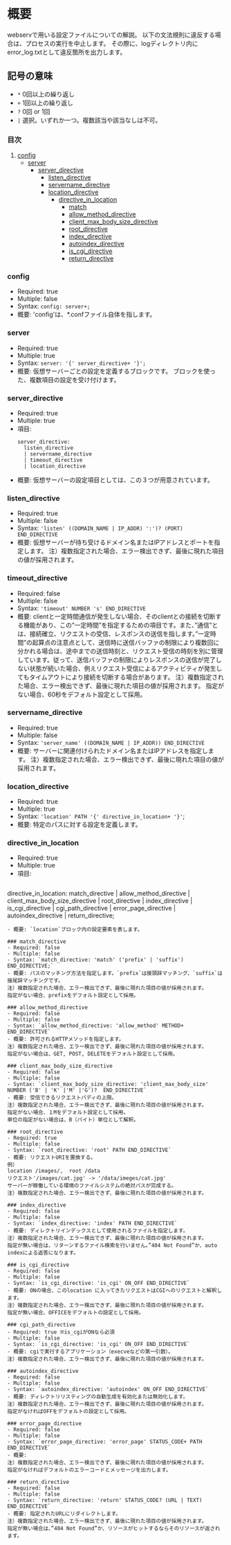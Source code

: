 # 概要
webservで用いる設定ファイルについての解説。
以下の文法規則に違反する場合は、プロセスの実行を中止します。
その際に、logディレクトリ内にerror_log.txtとして違反箇所を出力します。

## 記号の意味
 - `*` 0回以上の繰り返し
 - `+` 1回以上の繰り返し
 - `?` 0回 or 1回
 - `|` 選択。いずれか一つ。複数該当や該当なしは不可。

### 目次
1. [config](#config)
   - [server](#server)
     - [server_directive](#server_directive)
       - [listen_directive](#listen_directive)
       - [servername_directive](#servername_directive)
       - [location_directive](#location_directive)
         - [directive_in_location](#directive_in_location)
           - [match](#match)
           - [allow_method_directive](#allow_method_directive)
           - [client_max_body_size_directive](#client_max_body_size_directive)
           - [root_directive](#root_directive)
           - [index_directive](#index_directive)
           - [autoindex_directive](#autoindex_directive)
           - [is_cgi_directive](#is_cgi_directive)
           - [return_directive](#return_directive)

### config
- Required: true
- Multiple: false
- Syntax: `config: server+;`
- 概要: 'config'は、*.confファイル自体を指します。

### server
- Required: true
- Multiple: true
- Syntax: `server: '{' server_directive+ '}';`
- 概要: 仮想サーバーごとの設定を定義するブロックです。
        ブロックを使った、複数項目の設定を受け付けます。

### server_directive
- Required: true
- Multiple: true
- 項目:
  ```
  server_directive:
    listen_directive
    | servername_directive
    | timeout_directive
    | location_directive
  ```
- 概要: 仮想サーバーの設定項目としては、この３つが用意されています。

### listen_directive
- Required: true
- Multiple: false
- Syntax: `'listen' ((DOMAIN_NAME | IP_ADDR) ':')? (PORT) END_DIRECTIVE`
- 概要: 仮想サーバーが待ち受けるドメイン名またはIPアドレスとポートを指定します。
注）複数指定された場合、エラー検出できず、最後に現れた項目の値が採用されます。

### timeout_directive
- Required: false
- Multiple: false
- Syntax: `'timeout' NUMBER 's' END_DIRECTIVE`
- 概要: clientと一定時間通信が発生しない場合、そのclientとの接続を切断する機能があり、この”一定時間”を指定するための項目です。また、”通信”とは、接続確立、リクエストの受信、レスポンスの送信を指します。”一定時間”の起算点の注意点として、送信時に送信バッファの制限により複数回に分かれる場合は、途中までの送信時刻と、リクエスト受信の時刻を別に管理しています。従って、送信バッファの制限によりレスポンスの送信が完了しない状態が続いた場合、例えリクエスト受信によるアクティビティが発生してもタイムアウトにより接続を切断する場合があります。
注）複数指定された場合、エラー検出できず、最後に現れた項目の値が採用されます。
指定がない場合、60秒をデフォルト設定として採用。

### servername_directive
- Required: true
- Multiple: false
- Syntax: `'server_name' ((DOMAIN_NAME | IP_ADDR)) END_DIRECTIVE`
- 概要: サーバーに関連付けられたドメイン名またはIPアドレスを指定します。
注）複数指定された場合、エラー検出できず、最後に現れた項目の値が採用されます。

### location_directive
- Required: true
- Multiple: true
- Syntax: `'location' PATH '{' directive_in_location+ '}'`;
- 概要: 特定のパスに対する設定を定義します。


### directive_in_location
- Required: true
- Multiple: true
- 項目:
  ```
directive_in_location:
  match_directive
	| allow_method_directive
	| client_max_body_size_directive
	| root_directive
	| index_directive
	| is_cgi_directive
	| cgi_path_directive
	| error_page_directive
	| autoindex_directive
	| return_directive;
  ```
- 概要: `location`ブロック内の設定要素を表します。

### match_directive
- Required: false
- Multiple: false
- Syntax: `match_directive: 'match' ('prefix' | 'suffix') END_DIRECTIVE;`
- 概要: パスのマッチング方法を指定します。`prefix`は接頭辞マッチング、`suffix`は接尾辞マッチングです。
注）複数指定された場合、エラー検出できず、最後に現れた項目の値が採用されます。
指定がない場合、prefixをデフォルト設定として採用。

### allow_method_directive
- Required: false
- Multiple: false
- Syntax: `allow_method_directive: 'allow_method' METHOD+ END_DIRECTIVE`
- 概要: 許可されるHTTPメソッドを指定します。
注）複数指定された場合、エラー検出できず、最後に現れた項目の値が採用されます。
指定がない場合は、GET, POST, DELETEをデフォルト設定として採用。

### client_max_body_size_directive
- Required: false
- Multiple: false
- Syntax: `client_max_body_size_directive: 'client_max_body_size' NUMBER ('B' | 'K' |'M' |'G')?  END_DIRECTIVE`
- 概要: 受信できるリクエストバディの上限。
注）複数指定された場合、エラー検出できず、最後に現れた項目の値が採用されます。
指定がない場合、１Mをデフォルト設定として採用。
単位の指定がない場合は、B（バイト）単位として解釈。

### root_directive
- Required: true
- Multiple: false
- Syntax: `root_directive: 'root' PATH END_DIRECTIVE`
- 概要: リクエストURIを置換する。
例）
location /images/,  root /data
リクエスト'/images/cat.jpg' -> '/data/imeges/cat.jpg'
サーバーが稼働している環境のファイルシステムの絶対パスが完成する。
注）複数指定された場合、エラー検出できず、最後に現れた項目の値が採用されます。

### index_directive
- Required: false
- Multiple: false
- Syntax: `index_directive: 'index' PATH END_DIRECTIVE`
- 概要: ディレクトリインデックスとして使用されるファイルを指定します。
注）複数指定された場合、エラー検出できず、最後に現れた項目の値が採用されます。
指定が無い場合は、リターンするファイル検索を行いません。”404 Not Found”か、auto indexによる返答になります。

### is_cgi_directive
- Required: false
- Multiple: false
- Syntax: `is_cgi_directive: 'is_cgi' ON_OFF END_DIRECTIVE`
- 概要: ONの場合、このlocation に入ってきたリクエストはCGIへのリクエストと解釈します。
注）複数指定された場合、エラー検出できず、最後に現れた項目の値が採用されます。
指定が無い場合、OFFICEをデフォルトの設定として採用。

### cgi_path_directive
- Required: true ※is_cgiがONなら必須
- Multiple: false
- Syntax: `is_cgi_directive: 'is_cgi' ON_OFF END_DIRECTIVE`
- 概要: cgiで実行するアプリケーション（execveなどの第一引数）。
注）複数指定された場合、エラー検出できず、最後に現れた項目の値が採用されます。

### autoindex_directive
- Required: false
- Multiple: false
- Syntax: `autoindex_directive: 'autoindex' ON_OFF END_DIRECTIVE`
- 概要: ディレクトリリスティングの自動生成を有効化または無効化します。
注）複数指定された場合、エラー検出できず、最後に現れた項目の値が採用されます。
指定がなければOFFをデフォルトの設定として採用。

### error_page_directive
- Required: false
- Multiple: false
- Syntax: `error_page_directive: 'error_page' STATUS_CODE+ PATH END_DIRECTIVE`
- 概要:
注）複数指定された場合、エラー検出できず、最後に現れた項目の値が採用されます。
指定がなければデフォルトのエラーコードとメッセージを出力します。

### return_directive
- Required: false
- Multiple: false
- Syntax: `return_directive: 'return' STATUS_CODE? (URL | TEXT) END_DIRECTIVE`
- 概要: 指定されたURLにリダイレクトします。
注）複数指定された場合、エラー検出できず、最後に現れた項目の値が採用されます。
指定が無い場合は、”404 Not Found”か、リソースがヒットするならそのリソースが返されます。

